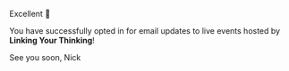 Excellent 🙌

You have successfully opted in for email updates to live events hosted by **Linking Your Thinking**!

See you soon,
Nick